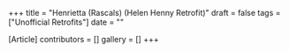 +++
title = "Henrietta (Rascals) (Helen Henny Retrofit)"
draft = false
tags = ["Unofficial Retrofits"]
date = ""

[Article]
contributors = []
gallery = []
+++